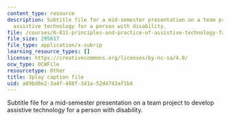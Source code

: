 ```yaml
---
content_type: resource
description: Subtitle file for a mid-semester presentation on a team project to develop
  assistive technology for a person with disability.
file: /courses/6-811-principles-and-practice-of-assistive-technology-fall-2014/a89bd0e23a4f488f341a52d4743af1b4_EWjWv1YBB7A.srt
file_size: 295617
file_type: application/x-subrip
learning_resource_types: []
license: https://creativecommons.org/licenses/by-nc-sa/4.0/
ocw_type: OCWFile
resourcetype: Other
title: 3play caption file
uid: a89bd0e2-3a4f-488f-341a-52d4743af1b4
---
```

Subtitle file for a mid-semester presentation on a team project to develop assistive technology for a person with disability.